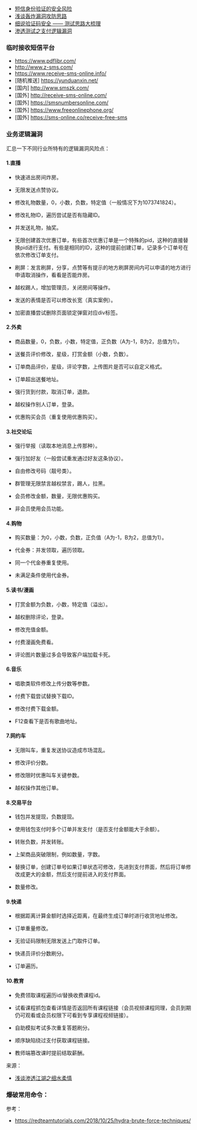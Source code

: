 - [短信身份验证的安全风险](https://mp.weixin.qq.com/s/ZGxuOqZu6ZqUJfENW5q_8A)
- [浅谈轰炸漏洞攻防思路](https://xz.aliyun.com/t/5432)
- [细说验证码安全 —— 测试思路大梳理](https://xz.aliyun.com/t/6029)
- [渗透测试之支付逻辑漏洞](https://mp.weixin.qq.com/s/0p5ZlkV6aRjb5HOFrurOng)


### 临时接收短信平台
- https://www.pdflibr.com/
- http://www.z-sms.com/
- https://www.receive-sms-online.info/
- [随机推送] https://yunduanxin.net/
- [国内] http://www.smszk.com/
- [国外] http://receive-sms-online.com/
- [国外] https://smsnumbersonline.com/
- [国外] https://www.freeonlinephone.org/
- [国外] https://sms-online.co/receive-free-sms


### 业务逻辑漏洞
汇总一下不同行业所特有的逻辑漏洞风险点：

#### 1.直播
- 快速进出房间炸房。

- 无限发送点赞协议。

- 修改礼物数量，0，小数，负数，特定值（一般情况下为1073741824）。

- 修改礼物ID，遍历尝试是否有隐藏ID。

- 并发送礼物，抽奖。

- 无限创建首次优惠订单，有些首次优惠订单是一个特殊的pid，这种的直接替换pid进行支付。有些是相同的ID，这种的提前创建订单，记录多个订单号在依次修改订单支付。

- 刷屏：发言刷屏，分享，点赞等有提示的地方刷屏房间内可以申请的地方进行申请取消操作，看看是否能炸房。

- 越权踢人，增加管理员，关闭房间等操作。

- 发送的表情是否可以修改长宽（真实案例）。

- 加密直播尝试删除页面锁定弹窗对应div标签。

#### 2.外卖
- 商品数量，0，负数，小数，特定值，正负数（A为-1，B为2，总值为1）。

- 送餐员评价修改，星级，打赏金额（小数，负数）。

- 订单商品评价，星级，评论字数，上传图片是否可以自定义格式。

- 订单超出送餐地址。

- 强行货到付款，取消订单，退款。

- 越权操作别人订单，登录。

- 优惠购买会员（重复使用优惠购买）。

#### 3.社交论坛
- 强行举报（读取本地消息上传那种）。

- 强行加好友（一般尝试重发通过好友这条协议）。

- 自由修改号码（靓号类）。

- 群管理无限禁言越权禁言，踢人，拉黑。

- 会员修改金额，数量，无限优惠购买。

- 非会员使用会员功能。

#### 4.购物
- 购买数量：为0，小数，负数，正负值（A为-1，B为2，总值为1）。

- 代金券：并发领取，遍历领取。

- 同一个代金券重复使用。

- 未满足条件使用代金券。

#### 5.读书/漫画
- 打赏金额为负数，小数，特定值（溢出）。

- 越权删除评论，登录。

- 修改充值金额。

- 付费漫画免费看。

- 评论图片数量过多会导致客户端加载卡死。

#### 6.音乐
- 唱歌类软件修改上传分数等参数。

- 付费下载尝试替换下载ID。

- 修改付费下载金额。

- F12查看下是否有歌曲地址。

#### 7.网约车
- 无限叫车，重复发送协议造成市场混乱。

- 修改评价分数。

- 修改限时优惠叫车关键参数。

- 越权操作其他订单。

#### 8.交易平台
- 钱包并发提现，负数提现。

- 使用钱包支付时多个订单并发支付（是否支付金额能大于余额）。

- 转账负数，并发转账。

- 上架商品突破限制，例如数量，字数。

- 替换订单，创建订单号如果订单状态可修改，先进到支付界面，然后将订单修改成更大的金额，然后支付提前进入的支付界面。

- 数量修改。

#### 9.快递
- 根据距离计算金额时选择近距离，在最终生成订单时进行收货地址修改。

- 订单重量修改。

- 无验证码限制无限发送上门取件订单。

- 快递员评价分数刷分。

- 订单遍历。

#### 10.教育
- 免费领取课程遍历id/替换收费课程id。

- 试看课程抓包查看详情是否返回所有课程链接（会员视频课程同理，会员到期仍可观看或会员权限下可看到专享课程视频链接）。

- 自助模拟考试多次重复答题刷分。

- 顺序缺陷绕过支付获取课程链接。

- 教师端篡改课时提前结取薪酬。

来源：
- [浅谈渗透江湖之细水柔情](https://mp.weixin.qq.com/s/GCTPZ4IZlih7plHowoYADQ)


### 爆破常用命令：
参考：
- https://redteamtutorials.com/2018/10/25/hydra-brute-force-techniques/
